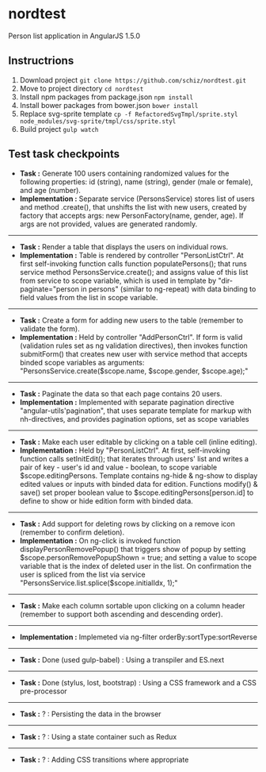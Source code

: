 # nordtest
Person list application in AngularJS 1.5.0

## Instructrions

1. Download project `git clone https://github.com/schiz/nordtest.git`
2. Move to project directory `cd nordtest` 
3. Install npm packages from package.json `npm install`
4. Install bower packages from bower.json `bower install`
5. Replace svg-sprite template `cp -f RefactoredSvgTmpl/sprite.styl node_modules/svg-sprite/tmpl/css/sprite.styl`
5. Build project `gulp watch`

## Test task checkpoints
- **Task :** Generate 100 users containing randomized values for the following properties: id (string), name (string), gender (male or female), and age (number). 
- **Implementation :** Separate service (PersonsService) stores list of users and method .create(), that unshifts the list with new users, created by factory that accepts args: new PersonFactory(name, gender, age). If args are not provided, values are generated randomly.

---

- **Task :** Render a table that displays the users on individual rows. 
- **Implementation :** Table is rendered by controller "PersonListCtrl". At first self-invoking function calls function populatePersons(); that runs service method PersonsService.create(); and assigns value of this list from service to scope variable, which is used in template by "dir-paginate="person in persons" (similar to ng-repeat) with data binding to field values from the list in scope variable.

---

- **Task :** Create a form for adding new users to the table (remember to validate the form). 
- **Implementation :** Held by controller "AddPersonCtrl". If form is valid (validation rules set as ng validation directives), then invokes function submitForm() that creates new user with service method that accepts binded scope variables as arguments: "PersonsService.create($scope.name, $scope.gender, $scope.age);"

---

- **Task :** Paginate the data so that each page contains 20 users. 
- **Implementation :** Implemented with separate pagination directive "angular-utils'pagination", that uses separate template for markup with nh-directives, and provides pagination options, set as scope variables

---

- **Task :** Make each user editable by clicking on a table cell (inline editing). 
- **Implementation :** Held by "PersonListCtrl". At first, self-invoking function calls setInitEdit(); that iterates through users' list and writes a pair of key - user's id and value - boolean, to scope variable $scope.editingPersons. Template contains ng-hide & ng-show to display edited values or inputs with binded data for edition. Functions modify() & save() set proper boolean value to $scope.editingPersons[person.id] to define to show or hide edition form with binded data.

---

- **Task :** Add support for deleting rows by clicking on a remove icon (remember to confirm deletion). 
- **Implementation :** On ng-click is invoked function displayPersonRemovePopup() that triggers show of popup by setting $scope.personRemovePopupShown = true; and setting a value to scope variable that is the index of deleted user in the list. On confirmation the user is spliced from the list via service "PersonsService.list.splice($scope.initialIdx, 1);"

---

- **Task :** Make each column sortable upon clicking on a column header (remember to support both ascending and descending order).

---

- **Implementation :** Implemeted via ng-filter orderBy:sortType:sortReverse

---

- **Task :** Done (used gulp-babel) : Using a transpiler and ES.next

---

- **Task :** Done (stylus, lost, bootstrap) : Using a CSS framework and a CSS pre-processor

---

- **Task :** ? : Persisting the data in the browser

---

- **Task :** ? : Using a state container such as Redux

---

- **Task :** ? : Adding CSS transitions where appropriate
